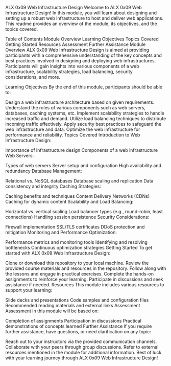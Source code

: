 ALX 0x09 Web Infrastructure Design
Welcome to ALX 0x09 Web Infrastructure Design! In this module, you will learn about designing and setting up a robust web infrastructure to host and deliver web applications. This readme provides an overview of the module, its objectives, and the topics covered.

Table of Contents
Module Overview
Learning Objectives
Topics Covered
Getting Started
Resources
Assessment
Further Assistance
Module Overview
ALX 0x09 Web Infrastructure Design is aimed at providing participants with a comprehensive understanding of the key concepts and best practices involved in designing and deploying web infrastructures. Participants will gain insights into various components of a web infrastructure, scalability strategies, load balancing, security considerations, and more.

Learning Objectives
By the end of this module, participants should be able to:

Design a web infrastructure architecture based on given requirements.
Understand the roles of various components such as web servers, databases, caching systems, etc.
Implement scalability strategies to handle increased traffic and demand.
Utilize load balancing techniques to distribute incoming traffic effectively.
Apply security best practices to safeguard the web infrastructure and data.
Optimize the web infrastructure for performance and reliability.
Topics Covered
Introduction to Web Infrastructure Design:

Importance of infrastructure design
Components of a web infrastructure
Web Servers:

Types of web servers
Server setup and configuration
High availability and redundancy
Database Management:

Relational vs. NoSQL databases
Database scaling and replication
Data consistency and integrity
Caching Strategies:

Caching benefits and techniques
Content Delivery Networks (CDNs)
Caching for dynamic content
Scalability and Load Balancing:

Horizontal vs. vertical scaling
Load balancer types (e.g., round-robin, least connections)
Handling session persistence
Security Considerations:

Firewall implementation
SSL/TLS certificates
DDoS protection and mitigation
Monitoring and Performance Optimization:

Performance metrics and monitoring tools
Identifying and resolving bottlenecks
Continuous optimization strategies
Getting Started
To get started with ALX 0x09 Web Infrastructure Design:

Clone or download this repository to your local machine.
Review the provided course materials and resources in the repository.
Follow along with the lessons and engage in practical exercises.
Complete the hands-on assignments to reinforce your learning.
Participate in discussions and seek assistance if needed.
Resources
This module includes various resources to support your learning:

Slide decks and presentations
Code samples and configuration files
Recommended reading materials and external links
Assessment
Assessment in this module will be based on:

Completion of assignments
Participation in discussions
Practical demonstrations of concepts learned
Further Assistance
If you require further assistance, have questions, or need clarification on any topic:

Reach out to your instructors via the provided communication channels.
Collaborate with your peers through group discussions.
Refer to external resources mentioned in the module for additional information.
Best of luck with your learning journey through ALX 0x09 Web Infrastructure Design!
